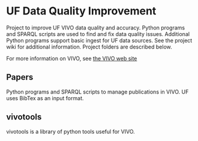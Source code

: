 # UF Data Quality Improvement

Project to improve UF VIVO data quality and accuracy.  Python programs and SPARQL scripts are used to find and fix data quality issues.  Additional Python programs support basic ingest for UF data sources.  See the project wiki for additional information. Project folders are described below.

For more information on VIVO, see [the VIVO web site](http://vivoweb.org)

## Papers

Python programs and SPARQL scripts to manage publications in VIVO.  UF uses BibTex as an input format.

## vivotools

vivotools is a library of python tools useful for VIVO.
